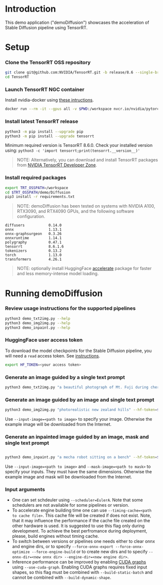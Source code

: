 # Introduction

This demo application ("demoDiffusion") showcases the acceleration of Stable Diffusion pipeline using TensorRT.

# Setup

### Clone the TensorRT OSS repository

```bash
git clone git@github.com:NVIDIA/TensorRT.git -b release/8.6 --single-branch
cd TensorRT
```

### Launch TensorRT NGC container

Install nvidia-docker using [these intructions](https://docs.nvidia.com/datacenter/cloud-native/container-toolkit/install-guide.html#docker).

```bash
docker run --rm -it --gpus all -v $PWD:/workspace nvcr.io/nvidia/pytorch:23.02-py3 /bin/bash
```

### Install latest TensorRT release

```bash
python3 -m pip install --upgrade pip
python3 -m pip install --upgrade tensorrt
```

Minimum required version is TensorRT 8.6.0. Check your installed version using:
`python3 -c 'import tensorrt;print(tensorrt.__version__)'`

> NOTE: Alternatively, you can download and install TensorRT packages from [NVIDIA TensorRT Developer Zone](https://developer.nvidia.com/tensorrt).

### Install required packages

```bash
export TRT_OSSPATH=/workspace
cd $TRT_OSSPATH/demo/Diffusion
pip3 install -r requirements.txt

```

> NOTE: demoDiffusion has been tested on systems with NVIDIA A100, RTX3090, and RTX4090 GPUs, and the following software configuration.
```
diffusers           0.14.0
onnx                1.13.1
onnx-graphsurgeon   0.3.26
onnxruntime         1.14.1
polygraphy          0.47.1
tensorrt            8.6.1.6
tokenizers          0.13.2
torch               1.13.0
transformers        4.26.1
```

> NOTE: optionally install HuggingFace [accelerate](https://pypi.org/project/accelerate/) package for faster and less memory-intense model loading.


# Running demoDiffusion

### Review usage instructions for the supported pipelines

```bash
python3 demo_txt2img.py --help
python3 demo_img2img.py --help
python3 demo_inpaint.py --help
```

### HuggingFace user access token

To download the model checkpoints for the Stable Diffusion pipeline, you will need a `read` access token. See [instructions](https://huggingface.co/docs/hub/security-tokens).

```bash
export HF_TOKEN=<your access token>
```

### Generate an image guided by a single text prompt

```bash
python3 demo_txt2img.py "a beautiful photograph of Mt. Fuji during cherry blossom" --hf-token=$HF_TOKEN -v
```

### Generate an image guided by an image and single text prompt

```bash
python3 demo_img2img.py "photorealistic new zealand hills" --hf-token=$HF_TOKEN -v
```

Use `--input-image=<path to image>` to specify your image. Otherwise the example image will be downloaded from the Internet.

### Generate an inpainted image guided by an image, mask and single text prompt

```bash

python3 demo_inpaint.py "a mecha robot sitting on a bench" --hf-token=$HF_TOKEN --version=1.5 --onnx-dir=onnx-1.5 --engine-dir=engine-1.5 -v
```

Use `--input-image=<path to image>` and `--mask-image=<path to mask>` to specify your inputs. They must have the same dimensions. Otherwise the example image and mask will be downloaded from the Internet.

### Input arguments
- One can set schdeuler using `--scheduler=EulerA`. Note that some schedulers are not available for some pipelines or version.
- To accelerate engine building time one can use `--timing-cache=<path to cache file>`. This cache file will be created if does not exist. Note, that it may influence the performance if the cache file created on the other hardware is used. It is suggested to use this flag only during development. To achieve the best perfromance during deployment, please, build engines without timing cache.
- To switch between versions or pipelines one needs either to clear onnx and engine dirs, or to specify `--force-onnx-export --force-onnx-optimize --force-engine-build` or to create new dirs and to specify `--onnx-dir=<new onnx dir> --engine-dir=<new engine dir>`.
- Inference performance can be improved by enabling [CUDA graphs](https://docs.nvidia.com/cuda/cuda-c-programming-guide/index.html#cuda-graphs) using `--use-cuda-graph`. Enabling CUDA graphs requires fixed input shapes, so this flag must be combined with `--build-static-batch` and cannot be combined with `--build-dynamic-shape`.
